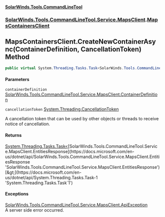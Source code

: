 #### [SolarWinds.Tools.CommandLineTool](index.md 'index')
### [SolarWinds.Tools.CommandLineTool.Service.MapsClient](index.md#SolarWinds.Tools.CommandLineTool.Service.MapsClient 'SolarWinds.Tools.CommandLineTool.Service.MapsClient').[MapsContainersClient](MapsContainersClient.md 'SolarWinds.Tools.CommandLineTool.Service.MapsClient.MapsContainersClient')

## MapsContainersClient.CreateNewContainerAsync(ContainerDefinition, CancellationToken) Method

```csharp
public virtual System.Threading.Tasks.Task<SolarWinds.Tools.CommandLineTool.Service.MapsClient.EntitiesResponse> CreateNewContainerAsync(SolarWinds.Tools.CommandLineTool.Service.MapsClient.ContainerDefinition containerDefinition, System.Threading.CancellationToken cancellationToken);
```
#### Parameters

<a name='SolarWinds.Tools.CommandLineTool.Service.MapsClient.MapsContainersClient.CreateNewContainerAsync(SolarWinds.Tools.CommandLineTool.Service.MapsClient.ContainerDefinition,System.Threading.CancellationToken).containerDefinition'></a>

`containerDefinition` [SolarWinds.Tools.CommandLineTool.Service.MapsClient.ContainerDefinition](https://docs.microsoft.com/en-us/dotnet/api/SolarWinds.Tools.CommandLineTool.Service.MapsClient.ContainerDefinition 'SolarWinds.Tools.CommandLineTool.Service.MapsClient.ContainerDefinition')

<a name='SolarWinds.Tools.CommandLineTool.Service.MapsClient.MapsContainersClient.CreateNewContainerAsync(SolarWinds.Tools.CommandLineTool.Service.MapsClient.ContainerDefinition,System.Threading.CancellationToken).cancellationToken'></a>

`cancellationToken` [System.Threading.CancellationToken](https://docs.microsoft.com/en-us/dotnet/api/System.Threading.CancellationToken 'System.Threading.CancellationToken')

A cancellation token that can be used by other objects or threads to receive notice of cancellation.

#### Returns
[System.Threading.Tasks.Task&lt;](https://docs.microsoft.com/en-us/dotnet/api/System.Threading.Tasks.Task-1 'System.Threading.Tasks.Task`1')[SolarWinds.Tools.CommandLineTool.Service.MapsClient.EntitiesResponse](https://docs.microsoft.com/en-us/dotnet/api/SolarWinds.Tools.CommandLineTool.Service.MapsClient.EntitiesResponse 'SolarWinds.Tools.CommandLineTool.Service.MapsClient.EntitiesResponse')[&gt;](https://docs.microsoft.com/en-us/dotnet/api/System.Threading.Tasks.Task-1 'System.Threading.Tasks.Task`1')

#### Exceptions

[SolarWinds.Tools.CommandLineTool.Service.MapsClient.ApiException](https://docs.microsoft.com/en-us/dotnet/api/SolarWinds.Tools.CommandLineTool.Service.MapsClient.ApiException 'SolarWinds.Tools.CommandLineTool.Service.MapsClient.ApiException')  
A server side error occurred.